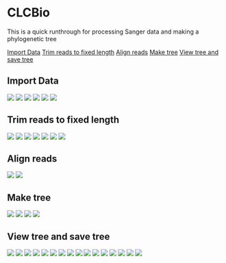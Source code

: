 # CLCBio

This is a quick runthrough for processing Sanger data and making a phylogenetic tree

[Import Data](#import-data)
[Trim reads to fixed length](#trim-reads-to-fixed-length)
[Align reads](#align-reads)
[Make tree](#make-tree)
[View tree and save tree](#view-tree-and-save-tree)

## Import Data

![](images/import1.jpg)
![](images/import2.jpg)
![](images/import3.jpg)
![](images/import4.jpg)
![](images/import5.jpg)
![](images/import6.jpg)

## Trim reads to fixed length

![](images/trim1.jpg)
![](images/trim2.jpg)
![](images/trim3.jpg)
![](images/trim4.jpg)
![](images/trim5.jpg)
![](images/trim6.jpg)
![](images/trim7.jpg)

## Align reads

![](images/align1.jpg)
![](images/align2.jpg)

## Make tree

![](images/tree1.jpg)
![](images/tree2.jpg)
![](images/tree3.jpg)
![](images/tree4.jpg)

## View tree and save tree

![](images/view1.jpg)
![](images/view2.jpg)
![](images/view3.jpg)
![](images/view4.jpg)
![](images/view5.jpg)
![](images/view6.jpg)
![](images/view7.jpg)
![](images/view8.jpg)
![](images/view9.jpg)
![](images/view10.jpg)
![](images/view11.jpg)
![](images/view12.jpg)
![](images/view13.jpg)
![](images/view14.jpg)
![](images/view15.jpg)
![](images/view16.jpg)
